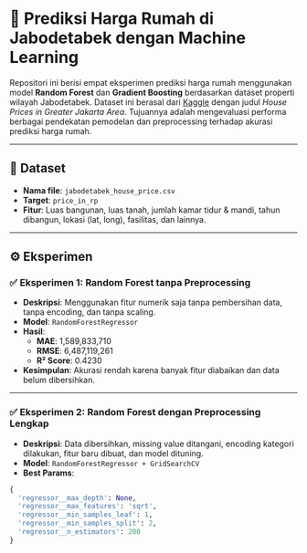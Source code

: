 # 🏡 Prediksi Harga Rumah di Jabodetabek dengan Machine Learning

Repositori ini berisi empat eksperimen prediksi harga rumah menggunakan model **Random Forest** dan **Gradient Boosting** berdasarkan dataset properti wilayah Jabodetabek. Dataset ini berasal dari [Kaggle](https://www.kaggle.com) dengan judul *House Prices in Greater Jakarta Area*. Tujuannya adalah mengevaluasi performa berbagai pendekatan pemodelan dan preprocessing terhadap akurasi prediksi harga rumah.

---

## 📁 Dataset

- **Nama file**: `jabodetabek_house_price.csv`
- **Target**: `price_in_rp`
- **Fitur**: Luas bangunan, luas tanah, jumlah kamar tidur & mandi, tahun dibangun, lokasi (lat, long), fasilitas, dan lainnya.

---

## ⚙️ Eksperimen

### ✅ Eksperimen 1: Random Forest tanpa Preprocessing

- **Deskripsi**: Menggunakan fitur numerik saja tanpa pembersihan data, tanpa encoding, dan tanpa scaling.
- **Model**: `RandomForestRegressor`
- **Hasil**:
  - **MAE**: 1,589,833,710
  - **RMSE**: 6,487,119,261
  - **R² Score**: 0.4230
- **Kesimpulan**: Akurasi rendah karena banyak fitur diabaikan dan data belum dibersihkan.

---

### ✅ Eksperimen 2: Random Forest dengan Preprocessing Lengkap

- **Deskripsi**: Data dibersihkan, missing value ditangani, encoding kategori dilakukan, fitur baru dibuat, dan model dituning.
- **Model**: `RandomForestRegressor + GridSearchCV`
- **Best Params**:

```python
{
  'regressor__max_depth': None,
  'regressor__max_features': 'sqrt',
  'regressor__min_samples_leaf': 1,
  'regressor__min_samples_split': 2,
  'regressor__n_estimators': 200
}
